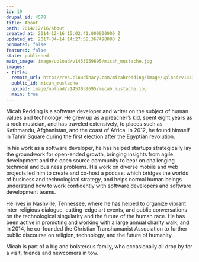 ```yaml
---
id: 19
drupal_id: 4578
title: About
path: 2014/12/16/about
created_at: 2014-12-16 15:02:41.000000000 Z
updated_at: 2017-04-14 14:27:58.367498000 Z
promoted: false
featured: false
state: published
main_image: image/upload/v1453059695/micah_mustache.jpg
images:
- title: 
  remote_url: http://res.cloudinary.com/micahredding/image/upload/v1453059695/micah_mustache.jpg
  public_id: micah_mustache
  upload: image/upload/v1453059695/micah_mustache.jpg
  main: true
---
```

Micah Redding is a software developer and writer on the subject of human values and technology. He grew up as a preacher’s kid, spent eight years as a rock musician, and has traveled extensively, to places such as Kathmandu, Afghanistan, and the coast of Africa. In 2012, he found himself in Tahrir Square during the first election after the Egyptian revolution. 

In his work as a software developer, he has helped startups strategically lay the groundwork for open-ended growth, bringing insights from agile development and the open source community to bear on challenging technical and business problems. His work on diverse mobile and web projects led him to create and co-host a podcast which bridges the worlds of business and technological strategy, and helps normal human beings understand how to work confidently with software developers and software development teams.

He lives in Nashville, Tennessee, where he has helped to organize vibrant inter-religious dialogue, cutting-edge art events, and public conversations on the technological singularity and the future of the human race. He has been active in promoting and working with a large annual charity walk, and in 2014, he co-founded the Christian Transhumanist Association to further public discourse on religion, technology, and the future of humanity. 

Micah is part of a big and boisterous family, who occasionally all drop by for a visit, friends and newcomers in tow. 
